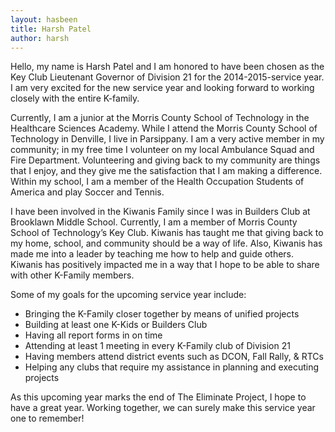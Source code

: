 ```yaml
---
layout: hasbeen
title: Harsh Patel
author: harsh
---
```


Hello, my name is Harsh Patel and I am honored to have been chosen as the Key Club Lieutenant Governor of Division 21 for the 2014-2015-service year. I am very excited for the new service year and looking forward to working closely with the entire K-family.

Currently, I am a junior at the Morris County School of Technology in the Healthcare Sciences Academy. While I attend the Morris County School of Technology in Denville, I live in Parsippany. I am a very active member in my community; in my free time I volunteer on my local Ambulance Squad and Fire Department. Volunteering and giving back to my community are things that I enjoy, and they give me the satisfaction that I am making a difference. Within my school, I am a member of the Health Occupation Students of America and play Soccer and Tennis.

I have been involved in the Kiwanis Family since I was in Builders Club at Brooklawn Middle School. Currently, I am a member of Morris County School of Technology’s Key Club. Kiwanis has taught me that giving back to my home, school, and community should be a way of life. Also, Kiwanis has made me into a leader by teaching me how to help and guide others. Kiwanis has positively impacted me in a way that I hope to be able to share with other K-Family members.

Some of my goals for the upcoming service year include:

- Bringing the K-Family closer together by means of unified projects
- Building at least one K-Kids or Builders Club
- Having all report forms in on time
- Attending at least 1 meeting in every K-Family club of Division 21
- Having members attend district events such as DCON, Fall Rally, & RTCs
- Helping any clubs that require my assistance in planning and executing projects

As this upcoming year marks the end of The Eliminate Project, I hope to have a great year. Working together, we can surely make this service year one to remember!
